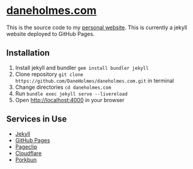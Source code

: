 # [daneholmes.com](https://daneholmes.com)
This is the source code to my [personal website](https://daneholmes.com).
This is currently a jekyll website deployed to GitHub Pages.

## Installation
1. Install jekyll and bundler ```gem install bundler jekyll```
2. Clone repository ```git clone https://github.com/DaneHolmes/daneholmes.com.git``` in terminal
3. Change directories ```cd daneholmes.com```
4. Run ```bundle exec jekyll serve --livereload```
5. Open [http://localhost:4000](http://localhost:4000) in your browser

## Services in Use
* [Jekyll](https://github.com/jekyll/jekyll)
* [GitHub Pages](https://pages.github.com)
* [Pageclip](https://pageclip.co)
* [Cloudflare](https://cloudflare.com)
* [Porkbun](https://porkbun.com)
